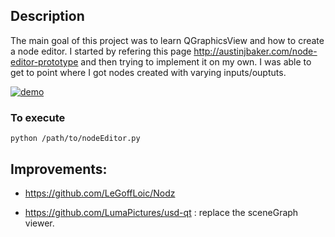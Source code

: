 ## Description
The main goal of this project was to learn QGraphicsView and how to create a node editor. I started by refering this
page http://austinjbaker.com/node-editor-prototype and then trying to implement it on my own. I was able to get to point
where I got nodes created with varying inputs/ouptuts.

[![demo](https://i.ytimg.com/vi/qoob_M8jYaY/2.jpg)](https://youtu.be/qoob_M8jYaY)

### To execute
```
python /path/to/nodeEditor.py
```

## Improvements:

- https://github.com/LeGoffLoic/Nodz

- https://github.com/LumaPictures/usd-qt : replace the sceneGraph viewer.
